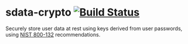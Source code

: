 # sdata-crypto [![Build Status](https://magnum.travis-ci.com/mirrorx/sdata-crypto.svg?branch=master&token=bVhxrfzh3LxMJcPgjyx6)](https://magnum.travis-ci.com/mirrorx/sdata-crypto)

Securely store user data at rest using keys derived from user passwords, using
[NIST 800-132](http://csrc.nist.gov/publications/nistpubs/800-132/nist-sp800-132.pdf) recommendations.
